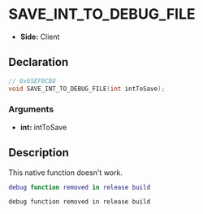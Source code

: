 # SAVE_INT_TO_DEBUG_FILE
- **Side:** Client

## Declaration
```cpp
// 0x65EF0CB8
void SAVE_INT_TO_DEBUG_FILE(int intToSave);
```

### Arguments
- **int:** intToSave

## Description
This native function doesn't work.

```lua
debug function removed in release build
```

```squirrel
debug function removed in release build
```